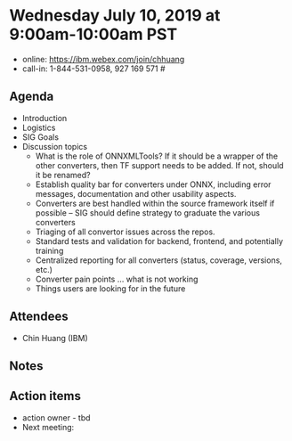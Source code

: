 # Wednesday July 10, 2019 at 9:00am-10:00am PST
* online: https://ibm.webex.com/join/chhuang
* call-in: 1-844-531-0958, 927 169 571 #

## Agenda
* Introduction
* Logistics
* SIG Goals
* Discussion topics
    * What is the role of ONNXMLTools? If it should be a wrapper of the other converters, then TF support needs to be added. If not, should it be renamed?
    * Establish quality bar for converters under ONNX, including error messages, documentation and other usability aspects.
    * Converters are best handled within the source framework itself if possible – SIG should define strategy to graduate the various converters
    * Triaging of all convertor issues across the repos.
    * Standard tests and validation for backend, frontend, and potentially training
    * Centralized reporting for all converters (status, coverage, versions, etc.)
    * Converter pain points … what is not working
    * Things users are looking for in the future 

## Attendees 
* Chin Huang (IBM)

## Notes

## Action items
* action owner - tbd
* Next meeting:
